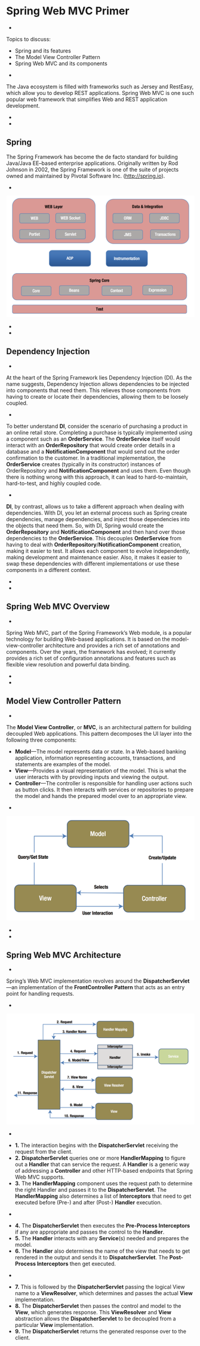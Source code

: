 # Spring Web MVC Primer

-

Topics to discuss:
* Spring and its features
* The Model View Controller Pattern
* Spring Web MVC and its components

-

The Java ecosystem is filled with frameworks such as Jersey and RestEasy, which allow you to develop REST applications. Spring Web MVC is one such popular web framework that simplifies Web and REST application development.

-
-

## Spring

The Spring Framework has become the de facto standard for building Java/Java EE–based enterprise applications. Originally written by Rod Johnson in 2002, the Spring Framework is one of the suite of projects owned and maintained by Pivotal Software Inc. (http://spring.io).

-

![Spring Modules](./img/spring_modules.png)

-
-

## Dependency Injection

-

At the heart of the Spring Framework lies Dependency Injection (DI). As the name suggests, Dependency Injection allows dependencies to be injected into components that need them. This relieves those components from having to create or locate their dependencies, allowing them to be loosely coupled.

-

To better understand **DI**, consider the scenario of purchasing a product in an online retail store. Completing a purchase is typically implemented using a component such as an **OrderService**. The **OrderService** itself would interact with an **OrderRepository** that would create order details in a database and a **NotificationComponent** that would send out the order confirmation to the customer. In a traditional implementation, the **OrderService** creates (typically in its constructor) instances of OrderRepository and **NotificationComponent** and uses them. Even though there is nothing wrong with this approach, it can lead to hard-to-maintain, hard-to-test, and highly coupled code.

-

**DI**, by contrast, allows us to take a different approach when dealing with dependencies. With DI,
you let an external process such as Spring create dependencies, manage dependencies, and inject those dependencies into the objects that need them. So, with DI, Spring would create the **OrderRepository** and **NotificationComponent** and then hand over those dependencies to the **OrderService**. This decouples **OrderService** from having to deal with **OrderRepository**/**NotificationComponent** creation, making it easier to test. It allows each component to evolve independently, making development and maintenance easier. Also, it makes it easier to swap these dependencies with different implementations or use these components in a different context.

-
-

## Spring Web MVC Overview

-

Spring Web MVC, part of the Spring Framework’s Web module, is a popular technology for building Web-based applications. It is based on the model-view-controller architecture and provides a rich set of annotations and components. Over the years, the framework has evolved; it currently provides a rich set of configuration annotations and features such as flexible view resolution and powerful data binding.

-
-

## Model View Controller Pattern

-

The **Model View Controller**, or **MVC**, is an architectural pattern for building decoupled Web applications. This pattern decomposes the UI layer into the following three components:

* **Model**—The model represents data or state. In a Web-based banking application, information representing accounts, transactions, and statements are examples of the model.
* **View**—Provides a visual representation of the model. This is what the user interacts with by providing inputs and viewing the output.
* **Controller**—The controller is responsible for handling user actions such as button clicks. It then interacts with services or repositories to prepare the model and hands the prepared model over to an appropriate view.

-

![MVC](./img/mvc.png)

-
-

## Spring Web MVC Architecture

-

Spring’s Web MVC implementation revolves around the **DispatcherServlet**—an implementation of the **FrontController Pattern** that acts as an entry point for handling requests.

-

![MVC](./img/spring_mvc.png)

-

+ **1.** The interaction begins with the **DispatcherServlet** receiving the request from the client.
+ **2.** **DispatcherServlet** queries one or more **HandlerMapping** to figure out a **Handler** that can service the request. A **Handler** is a generic way of addressing a **Controller** and other HTTP-based endpoints that Spring Web MVC supports.
+ **3.** The **HandlerMapping** component uses the request path to determine the right Handler and passes it to the **DispatcherServlet**. The **HandlerMapping** also determines a list of **Interceptors** that need to get executed before (Pre-) and after (Post-) **Handler** execution.

-

+ **4.** The **DispatcherServlet** then executes the **Pre-Process Interceptors** if any are appropriate and passes the control to the **Handler**.
+ **5.** The **Handler** interacts with any **Service**(s) needed and prepares the model.
+ **6.** The **Handler** also determines the name of the view that needs to get rendered in the output and sends it to **DispatcherServlet**. The **Post-Process Interceptors** then get executed.

-

+ **7.** This is followed by the **DispatcherServlet** passing the logical View name to a **ViewResolver**, which determines and passes the actual **View** implementation.
+ **8.** The **DispatcherServlet** then passes the control and model to the **View**, which generates response. This **ViewResolver** and **View** abstraction allows the **DispatcherServlet** to be decoupled from a particular **View** implementation.
+ **9.** The **DispatcherServlet** returns the generated response over to the client.


